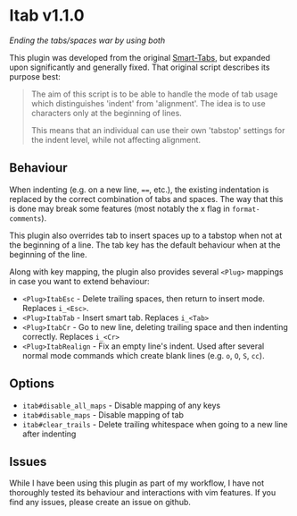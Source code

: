 # Itab v1.1.0

*Ending the tabs/spaces war by using both*

This plugin was developed from the original [Smart-Tabs][1], but expanded upon
significantly and generally fixed. That original script describes its purpose
best:

> The aim of this script is to be able to handle the mode of tab usage which
> distinguishes 'indent' from 'alignment'. The idea is to use <tab> characters
> only at the beginning of lines.
>
> This means that an individual can use their own 'tabstop' settings for the
> indent level, while not affecting alignment.

 [1]: https://github.com/vim-scripts/Smart-Tabs

## Behaviour

When indenting (e.g. on a new line, `==`, etc.), the existing indentation is
replaced by the correct combination of tabs and spaces. The way that this is
done may break some features (most notably the x flag in `format-comments`).

This plugin also overrides tab to insert spaces up to a tabstop when not at the
beginning of a line. The tab key has the default behaviour when at the beginning
of the line.

Along with key mapping, the plugin also provides several `<Plug>` mappings in
case you want to extend behaviour:

- `<Plug>ItabEsc` - Delete trailing spaces, then return to insert mode. Replaces `i_<Esc>`.
- `<Plug>ItabTab` - Insert smart tab. Replaces `i_<Tab>`
- `<Plug>ItabCr` - Go to new line, deleting trailing space and then indenting
  correctly. Replaces `i_<Cr>`
- `<Plug>ItabRealign` - Fix an empty line's indent. Used after several normal
  mode commands which create blank lines (e.g. `o`, `O`, `S`, `cc`).

## Options

- `itab#disable_all_maps` - Disable mapping of any keys
- `itab#disable_maps` - Disable mapping of tab
- `itab#clear_trails` - Delete trailing whitespace when going to a new line
  after indenting

## Issues

While I have been using this plugin as part of my workflow, I have not
thoroughly tested its behaviour and interactions with vim features. If you find
any issues, please create an issue on github.
